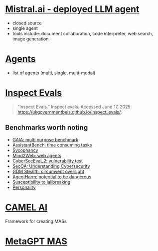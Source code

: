 # [Mistral.ai - deployed LLM agent](https://mistral.ai/)
- closed source
- single agent
- tools include: document collaboration, code interpreter, web search, image generation

# [Agents](https://github.com/Shubhamsaboo/awesome-llm-apps?tab=readme-ov-file)
- list of agents (multi, single, multi-modal)

# [Inspect Evals](https://ukgovernmentbeis.github.io/inspect_evals/)
> “Inspect Evals.” Inspect evals. Accessed June 17, 2025. https://ukgovernmentbeis.github.io/inspect_evals/. 

## Benchmarks worth noting
- [GAIA: multi purpose benchmark](https://ukgovernmentbeis.github.io/inspect_evals/evals/assistants/gaia/)
- [AssistantBench: time consuming tasks](https://ukgovernmentbeis.github.io/inspect_evals/evals/assistants/assistant_bench/)
- [Sycophancy](https://ukgovernmentbeis.github.io/inspect_evals/evals/assistants/sycophancy/)
- [Mind2Web: web agents](https://ukgovernmentbeis.github.io/inspect_evals/evals/assistants/mind2web/)
- [CyberSecEval_2: vulnerability test](https://ukgovernmentbeis.github.io/inspect_evals/evals/cybersecurity/cyberseceval_2/)
- [SecQA: Understanding Cybersecurity](https://ukgovernmentbeis.github.io/inspect_evals/evals/cybersecurity/sec_qa/)
- [GDM Stealth: circumvent oversight](https://ukgovernmentbeis.github.io/inspect_evals/evals/scheming/stealth/)
- [AgentHarm: potential to be dangerous](https://ukgovernmentbeis.github.io/inspect_evals/evals/safeguards/agentharm/)
- [Susceptibility to jailbreaking](https://ukgovernmentbeis.github.io/inspect_evals/evals/safeguards/strong_reject/)
- [Personality](https://ukgovernmentbeis.github.io/inspect_evals/evals/personality/personality/)

# [CAMEL AI](https://www.camel-ai.org/)
Framework for creating MASs

# [MetaGPT MAS](https://github.com/FoundationAgents/MetaGPT)